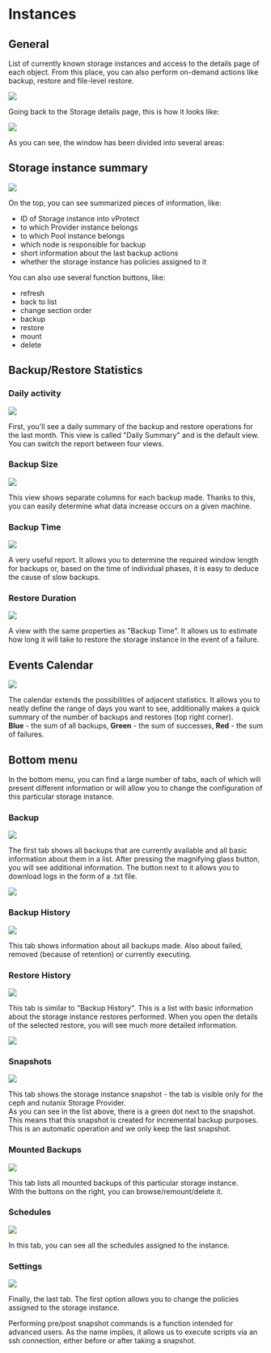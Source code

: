 # Instances

## General

List of currently known storage instances and access to the details page of each object. From this place, you can also perform on-demand actions like backup, restore and file-level restore.

![](../../../.gitbook/assets/storage-providers-instances.jpg)

Going back to the Storage details page, this is how it looks like:

![](../../../.gitbook/assets/storage-providers-instances-details-page.jpg)

As you can see, the window has been divided into several areas:

## Storage instance summary

![](../../../.gitbook/assets/storage-providers-instances-details-page-summary.jpg)

On the top, you can see summarized pieces of information, like:

* ID of Storage instance into vProtect  
* to which Provider instance belongs  
* to which Pool instance belongs
* which node is responsible for backup  
* short information about the last backup actions  
* whether the storage instance has policies assigned to it  

You can also use several function buttons, like:

* refresh  
* back to list 
* change section order
* backup  
* restore  
* mount  
* delete

## Backup/Restore Statistics

### Daily activity

![](../../../.gitbook/assets/storage-providers-instances-details-page-statistics.jpg)

First, you'll see a daily summary of the backup and restore operations for the last month. This view is called "Daily Summary" and is the default view. You can switch the report between four views.

### Backup Size

![](../../../.gitbook/assets/storage-providers-instances-details-page-statistics2.jpg)

This view shows separate columns for each backup made. Thanks to this, you can easily determine what data increase occurs on a given machine.

### Backup Time

![](../../../.gitbook/assets/storage-providers-instances-details-page-statistics3.jpg)

A very useful report. It allows you to determine the required window length for backups or, based on the time of individual phases, it is easy to deduce the cause of slow backups.

### Restore Duration

![](../../../.gitbook/assets/instances-vm-details-page-statistics-restore.jpg)

A view with the same properties as "Backup Time". It allows us to estimate how long it will take to restore the storage instance in the event of a failure.

## Events Calendar

![](../../../.gitbook/assets/instances-vm-details-page-calendar.jpg)

The calendar extends the possibilities of adjacent statistics. It allows you to neatly define the range of days you want to see, additionally makes a quick summary of the number of backups and restores \(top right corner\).  
**Blue** - the sum of all backups, **Green** - the sum of successes, **Red** - the sum of failures.

## Bottom menu

In the bottom menu, you can find a large number of tabs, each of which will present different information or will allow you to change the configuration of this particular storage instance.

### Backup

![](../../../.gitbook/assets/storage-instances-details-bottom.jpg)

The first tab shows all backups that are currently available and all basic information about them in a list. After pressing the magnifying glass button, you will see additional information. The button next to it allows you to download logs in the form of a .txt file.

![](../../../.gitbook/assets/storage-instances-details-bottom-backup-details.jpg)

### Backup History

![](../../../.gitbook/assets/storage-instances-details-bottom-backup-history.jpg)

This tab shows information about all backups made. Also about failed, removed \(because of retention\) or currently executing.

### Restore History

![](../../../.gitbook/assets/storage-instances-details-bottom-restore-history.jpg)

This tab is similar to "Backup History". This is a list with basic information about the storage instance restores performed. When you open the details of the selected restore, you will see much more detailed information.

![](../../../.gitbook/assets/storage-instances-details-bottom-restore-history-details.jpg)

### Snapshots

![](../../../.gitbook/assets/storage-instances-details-bottom-snapshots.jpg)

This tab shows the storage instance snapshot - the tab is visible only for the ceph and nutanix Storage Provider.  
As you can see in the list above, there is a green dot next to the snapshot. This means that this snapshot is created for incremental backup purposes. This is an automatic operation and we only keep the last snapshot.

### Mounted Backups

![](../../../.gitbook/assets/storage-instances-details-bottom-mounted-backups.jpg)

This tab lists all mounted backups of this particular storage instance.  
With the buttons on the right, you can browse/remount/delete it.

### Schedules

![](../../../.gitbook/assets/storage-instances-details-bottom-schedules.jpg)

In this tab, you can see all the schedules assigned to the instance.

### Settings

![](../../../.gitbook/assets/storage-instances-details-bottom-settings.jpg)

Finally, the last tab. The first option allows you to change the policies assigned to the storage instance.

Performing pre/post snapshot commands is a function intended for advanced users. As the name implies, it allows us to execute scripts via an ssh connection, either before or after taking a snapshot.

